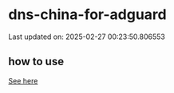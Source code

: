 # dns-china-for-adguard

Last updated on: 2025-02-27 00:23:50.806553

## how to use

[See here](https://github.com/AdguardTeam/AdGuardHome/wiki/Configuration#upstreams-from-file)